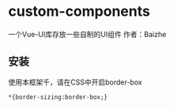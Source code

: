 # custom-components 
一个Vue-UI库存放一些自制的UI组件
作者：Baizhe

## 安装
使用本框架千，请在CSS中开启border-box
```
*{border-sizing:border-box;}
```
